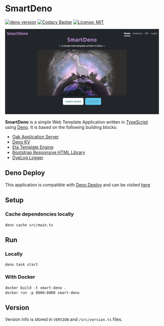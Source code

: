 # SmartDeno

[![deno version](https://img.shields.io/badge/deno-^1.32-lightgrey?logo=deno)](https://github.com/denoland/deno)
[![Codacy Badge](https://app.codacy.com/project/badge/Grade/7ce723763948494fb69c6efd861fce4c)](https://www.codacy.com/gh/guildenstern70/SmartDeno/dashboard?utm_source=github.com&amp;utm_medium=referral&amp;utm_content=guildenstern70/SmartDeno&amp;utm_campaign=Badge_Grade)
[![License: MIT](https://img.shields.io/badge/License-MIT-yellow.svg)](https://opensource.org/licenses/MIT)

![SmartDeno screenshot](./static/img/smartdeno.png "SmartDeno screenshot")

**SmartDeno** is a simple Web Template Application written in [TypeScript](https://www.typescriptlang.org/) using [Deno](https://deno.land/).
It is based on the following building blocks:

* [Oak Application Server](https://deno.land/x/oak)
* [Deno KV](https://deno.land/manual@v1.36.4/runtime/kv)
* [Eta Template Engine](https://eta.js.org/)
* [Bootstrap Responsive HTML Library](https://getbootstrap.com/)
* [DyeLog Logger](https://deno.land/x/dyelog@v0.1.1)

## Deno Deploy

This application is compatible with [Deno Deploy](https://deno.com/deploy) and can be visited [here](https://smart-deno-project.deno.dev/)

## Setup

### Cache dependencies locally

    deno cache src/main.ts

## Run

### Locally

    deno task start

### With Docker

    docker build -t smart-deno .
    docker run -p 8000:8000 smart-deno

## Version

Version info is stored in `VERSION` and `/src/version.ts` files.



